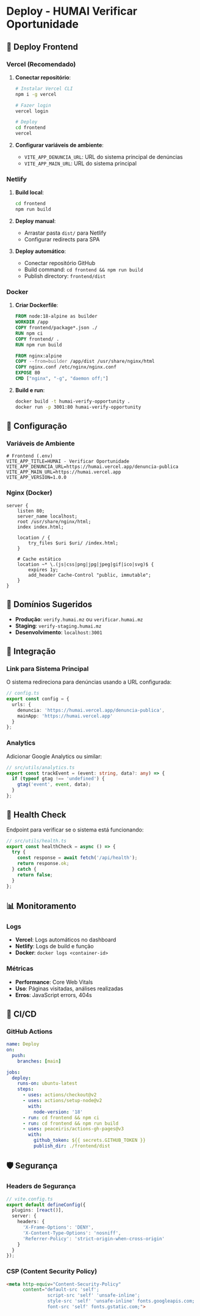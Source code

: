 # Deploy - HUMAI Verificar Oportunidade

## 🚀 Deploy Frontend

### Vercel (Recomendado)

1. **Conectar repositório**:
   ```bash
   # Instalar Vercel CLI
   npm i -g vercel
   
   # Fazer login
   vercel login
   
   # Deploy
   cd frontend
   vercel
   ```

2. **Configurar variáveis de ambiente**:
   - `VITE_APP_DENUNCIA_URL`: URL do sistema principal de denúncias
   - `VITE_APP_MAIN_URL`: URL do sistema principal

### Netlify

1. **Build local**:
   ```bash
   cd frontend
   npm run build
   ```

2. **Deploy manual**:
   - Arrastar pasta `dist/` para Netlify
   - Configurar redirects para SPA

3. **Deploy automático**:
   - Conectar repositório GitHub
   - Build command: `cd frontend && npm run build`
   - Publish directory: `frontend/dist`

### Docker

1. **Criar Dockerfile**:
   ```dockerfile
   FROM node:18-alpine as builder
   WORKDIR /app
   COPY frontend/package*.json ./
   RUN npm ci
   COPY frontend/ .
   RUN npm run build

   FROM nginx:alpine
   COPY --from=builder /app/dist /usr/share/nginx/html
   COPY nginx.conf /etc/nginx/nginx.conf
   EXPOSE 80
   CMD ["nginx", "-g", "daemon off;"]
   ```

2. **Build e run**:
   ```bash
   docker build -t humai-verify-opportunity .
   docker run -p 3001:80 humai-verify-opportunity
   ```

## 🔧 Configuração

### Variáveis de Ambiente

```env
# Frontend (.env)
VITE_APP_TITLE=HUMAI - Verificar Oportunidade
VITE_APP_DENUNCIA_URL=https://humai.vercel.app/denuncia-publica
VITE_APP_MAIN_URL=https://humai.vercel.app
VITE_APP_VERSION=1.0.0
```

### Nginx (Docker)

```nginx
server {
    listen 80;
    server_name localhost;
    root /usr/share/nginx/html;
    index index.html;

    location / {
        try_files $uri $uri/ /index.html;
    }

    # Cache estático
    location ~* \.(js|css|png|jpg|jpeg|gif|ico|svg)$ {
        expires 1y;
        add_header Cache-Control "public, immutable";
    }
}
```

## 📱 Domínios Sugeridos

- **Produção**: `verify.humai.mz` ou `verificar.humai.mz`
- **Staging**: `verify-staging.humai.mz`
- **Desenvolvimento**: `localhost:3001`

## 🔗 Integração

### Link para Sistema Principal

O sistema redireciona para denúncias usando a URL configurada:

```typescript
// config.ts
export const config = {
  urls: {
    denuncia: 'https://humai.vercel.app/denuncia-publica',
    mainApp: 'https://humai.vercel.app'
  }
};
```

### Analytics

Adicionar Google Analytics ou similar:

```typescript
// src/utils/analytics.ts
export const trackEvent = (event: string, data?: any) => {
  if (typeof gtag !== 'undefined') {
    gtag('event', event, data);
  }
};
```

## 🚦 Health Check

Endpoint para verificar se o sistema está funcionando:

```typescript
// src/utils/health.ts
export const healthCheck = async () => {
  try {
    const response = await fetch('/api/health');
    return response.ok;
  } catch {
    return false;
  }
};
```

## 📊 Monitoramento

### Logs

- **Vercel**: Logs automáticos no dashboard
- **Netlify**: Logs de build e função
- **Docker**: `docker logs <container-id>`

### Métricas

- **Performance**: Core Web Vitals
- **Uso**: Páginas visitadas, análises realizadas
- **Erros**: JavaScript errors, 404s

## 🔄 CI/CD

### GitHub Actions

```yaml
name: Deploy
on:
  push:
    branches: [main]

jobs:
  deploy:
    runs-on: ubuntu-latest
    steps:
      - uses: actions/checkout@v2
      - uses: actions/setup-node@v2
        with:
          node-version: '18'
      - run: cd frontend && npm ci
      - run: cd frontend && npm run build
      - uses: peaceiris/actions-gh-pages@v3
        with:
          github_token: ${{ secrets.GITHUB_TOKEN }}
          publish_dir: ./frontend/dist
```

## 🛡️ Segurança

### Headers de Segurança

```typescript
// vite.config.ts
export default defineConfig({
  plugins: [react()],
  server: {
    headers: {
      'X-Frame-Options': 'DENY',
      'X-Content-Type-Options': 'nosniff',
      'Referrer-Policy': 'strict-origin-when-cross-origin'
    }
  }
});
```

### CSP (Content Security Policy)

```html
<meta http-equiv="Content-Security-Policy" 
      content="default-src 'self'; 
               script-src 'self' 'unsafe-inline'; 
               style-src 'self' 'unsafe-inline' fonts.googleapis.com; 
               font-src 'self' fonts.gstatic.com;">
```


